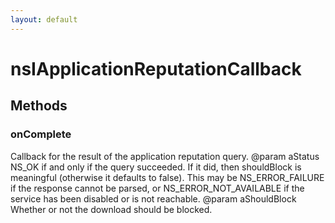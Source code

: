 ```yaml
---
layout: default
---
```


# nsIApplicationReputationCallback #

## Methods ##

### onComplete ###

Callback for the result of the application reputation query.
@param aStatus
       NS_OK if and only if the query succeeded. If it did, then
       shouldBlock is meaningful (otherwise it defaults to false). This
       may be NS_ERROR_FAILURE if the response cannot be parsed, or
       NS_ERROR_NOT_AVAILABLE if the service has been disabled or is not
       reachable.
@param aShouldBlock
       Whether or not the download should be blocked.


